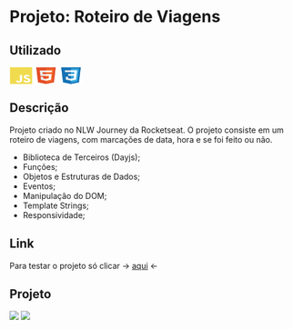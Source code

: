 # Projeto: Roteiro de Viagens

## Utilizado
<img align="center" alt="Mend-Js" height="30" width="40" src="https://raw.githubusercontent.com/devicons/devicon/master/icons/javascript/javascript-plain.svg"> <img align="center" alt="Mend-HTML" height="30" width="40" src="https://raw.githubusercontent.com/devicons/devicon/master/icons/html5/html5-original.svg"> <img align="center" alt="Mend-CSS" height="30" width="40" src="https://raw.githubusercontent.com/devicons/devicon/master/icons/css3/css3-original.svg">

## Descrição

Projeto criado no NLW Journey da Rocketseat. 
O projeto consiste em um roteiro de viagens, com marcações de data, hora e se foi feito ou não.

- Biblioteca de Terceiros (Dayjs);
- Funções;
- Objetos e Estruturas de Dados;
- Eventos;
- Manipulação do DOM;
- Template Strings;
- Responsividade;

## Link
Para testar o projeto só clicar -> <a href="https://emilyssouza.github.io/RoteiroDeViagens/" target="_blank">aqui</a> <- 

## Projeto
<img src="https://i.ibb.co/cxjNc27/image.png" border="0">
<img src="https://i.ibb.co/vHQLgCJ/image.png" border="0">
